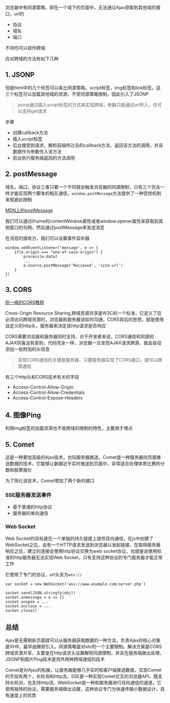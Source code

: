 浏览器中有同源策略，即在一个域下的页面中，无法通过Ajax获取到其他域的接口，url的

* 协议
* 域名
* 端口

不同均可以视作跨域

应对跨域的方法有如下几种

## 1. JSONP

但是html中的几个标签可以条比同源策略，script标签，img标签和link标签，这三个标签可以加载其他域的资源，不受同源策略限制，因此引入了JSONP

> jsonp通过插入script标签的方式来实现跨域，参数只能通过url传入，仅可以支持get请求

步骤

* 创建callback方法
* 插入script标签
* 后台接受到请求，解析前端传过去的callback方法，返回该方法的调用，并且数据作为参数传入该方法
* 前台执行服务端返回的方法调用

## 2. postMessage

域名，端口，协议三者只要一个不同就会触发浏览器的同源限制，只有三个完全一样才能实现两个脚本的相互通信，`window.postMessage`方法提供了一种受控机制来规避此限制

[MDN上的postMessage](https://developer.mozilla.org/zh-CN/docs/Web/API/Window/postMessage)

我们可以通过iframe的contentWindow属性或者window.opener属性来获取到其他窗口的句柄，然后通过postMessage来发送消息

在消息的接收方，我们可以设置事件监听器

```
window.addEventListener('message', e => {
    if(e.origin === "one-of-save-origin") {
        process(e.data)
        ...
        e.source.postMessage('Recieved', 'site-url')
    }
})
```

## 3. CORS

[阮一峰的CORS教程](http://www.ruanyifeng.com/blog/2016/04/cors.html)

Cross-Origin Resource Sharing,跨域资源共享是W3C的一个标准，它定义了在必须访问跨域资源时，浏览器和服务器该如何沟通，CORS背后的思想，就是使用自定义的http头，服务器来决定该http请求是否响应

CORS需要浏览器和服务器同时支持，对于开发者来说，CORS通信和同源的AJAX同喜没有差别，代码完全一样，浏览器一旦发现AJAX请求跨源，就会自动添加一些附加的头信息

> 实现CORS通信的关键是服务器，只要服务器实现了CORS接口，就可以跨源通信

有三个http头和CORS技术有关的字段

* Access-Control-Allow-Origin
* Access-Control-Allow-Credentials
* Access-Control-Expose-Headers

## 4. 图像Ping

利用img标签的加载资源也不收跨域的限制的特性，主要用于埋点

## 5. Comet

这是一种更加高级的Ajax技术，也叫服务器推送，Comet是一种服务器向页面推送数据的技术，它能够让数据近乎实时推送到页面中，非常适合处理体育比赛的分数和股票报价

为了简化该技术，Comet增加了两个新的接口

### SSE服务器发送事件

* 基于普通的http协议
* 服务器的单向通信

### Web Socket

Web Socket的目标是在一个单独的持久链接上提供双向通信，在js中创建了WebSocket之后，会有一个HTTP请求发送到浏览器以发起链接，在取得服务器响应之后，建立的连接会使用http协议交换为web socket协议，也就是说使用标准的http服务器无法实现Web Socket，只有支持这种协议的专门服务器才能正常工作

它使用了专门的协议，url头变为`wss://`

```
var socket = new WebSocket('wss://www.example.com/server.php')

socket.send(JSON.stringfy(obj))
socket.onmessage = e => {}
socket.onopen = ...
socket.onclose = ...
socket.close() 
```


## 总结

Ajax是无需刷新页面就可以从服务器获取数据的一种方法，负责Ajax的核心对象是XHR，最早由微软引入。同源策略是对xhr的一个主要限制。解决方案是CORS跨域资源共享，主要是在http请求头设置解除同源限制，并且在服务端做出处理，JSONP和图片Ping技术是另外两种跨域通信的技术

Comet是对Ajax的拓展，让服务器能够几乎实时和客户端推送数据，实现Comet的手段有两个，长轮询和http流。SSE是一种实现Comet交互的浏览器API，既支持长轮训，也支持http流。WebSocket是一种和服务器进行双向通信的通道，它使用独特的协议，需要服务端做出设置，这种协议专门为快速传输小数据设计，具有速度上的优势



